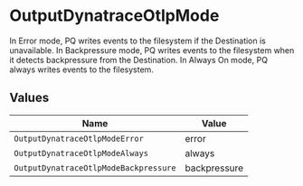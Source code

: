 # OutputDynatraceOtlpMode

In Error mode, PQ writes events to the filesystem if the Destination is unavailable. In Backpressure mode, PQ writes events to the filesystem when it detects backpressure from the Destination. In Always On mode, PQ always writes events to the filesystem.


## Values

| Name                                  | Value                                 |
| ------------------------------------- | ------------------------------------- |
| `OutputDynatraceOtlpModeError`        | error                                 |
| `OutputDynatraceOtlpModeAlways`       | always                                |
| `OutputDynatraceOtlpModeBackpressure` | backpressure                          |